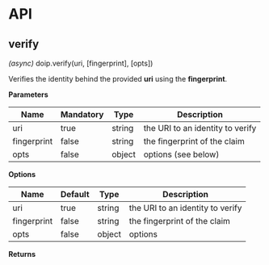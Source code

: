 # API

## verify

*(async)* doip.verify(uri, [fingerprint], [opts])

Verifies the identity behind the provided **uri** using the **fingerprint**.

**Parameters**

| Name        | Mandatory | Type   | Description                      |
|-------------|-----------|--------|----------------------------------|
| uri         | true      | string | the URI to an identity to verify |
| fingerprint | false     | string | the fingerprint of the claim     |
| opts        | false     | object | options (see below)              |

**Options**

| Name        | Default   | Type   | Description                      |
|-------------|-----------|--------|----------------------------------|
| uri         | true      | string | the URI to an identity to verify |
| fingerprint | false     | string | the fingerprint of the claim     |
| opts        | false     | object | options                          |

**Returns**
